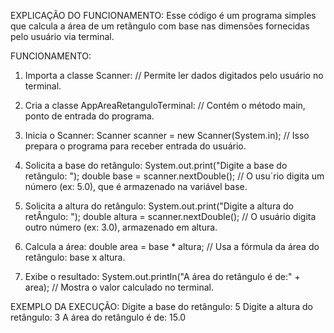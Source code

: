 EXPLICAÇÃO DO FUNCIONAMENTO:
Esse código é um programa simples que calcula a área de um retângulo com base nas dimensões fornecidas pelo usuário via terminal.

FUNCIONAMENTO:
1. Importa a classe Scanner:
   // Permite ler dados digitados pelo usuário no terminal.

2. Cria a classe AppAreaRetanguloTerminal:
   // Contém o método main, ponto de entrada do programa.

3. Inicia o Scanner:
   Scanner scanner = new Scanner(System.in);
   // Isso prepara o programa para receber entrada do usuário.

4. Solicita a base do retângulo:
   System.out.print("Digite a base do retângulo: ");
   double base = scanner.nextDouble();
   // O usu´rio digita um número (ex: 5.0), que é armazenado na variável base.

5. Solicita a altura do retângulo:
   System.out.print("Digite a altura do retÂngulo: ");
   double altura = scanner.nextDouble();
   // O usuário digita outro número (ex: 3.0), armazenado em altura.

6. Calcula a área:
   double area = base * altura;
   // Usa a fórmula da área do retângulo: base x altura.

7. Exibe o resultado:
   System.out.println("A área do retângulo é de:" + area);
   // Mostra o valor calculado no terminal.

EXEMPLO DA EXECUÇÃO:
Digite a base do retângulo: 5
Digite a altura do retângulo: 3
A área do retângulo é de: 15.0
